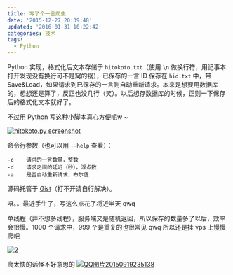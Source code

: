 ```yaml
---
title: 写了个一言爬虫
date: '2015-12-27 20:39:48'
updated: '2016-01-31 10:22:42'
categories: 技术
tags:
  - Python
---
```



Python 实现，格式化后文本存储于 `hitokoto.txt`（使用 `\n` 做换行符，用记事本打开发现没有换行可不是窝的锅），已保存的一言 ID 保存在 `hid.txt` 中，带 Save&Load，如果请求到已保存的一言则自动重新请求。本来是想要用数据库的，想想还是算了，反正也没几行（笑）。以后想存数据库的时候，正则一下保存后的格式化文本就好了。

不过用 Python 写这种小脚本真心方便呢w ~

[![hitokoto.py screenshot](https://img.prin.studio/images/2015/12/2015-12-27_04-25-30-1024x414.png)](https://img.prin.studio/images/2015/12/2015-12-27_04-25-30.png)

命令行参数（也可以用 `--help` 查看）：

```
-c    请求的一言数量，整数
-d    请求之间的延迟（秒），浮点数
-a    是否自动重新请求，布尔值
```

源码托管于 [Gist](https://gist.github.com/prinsss/8efc424f8033f7f008ed)（打不开请自行解决）。

唔。。最近手生了，写这么点花了将近半天 qwq

单线程（并不想多线程），服务端又是随机返回，所以保存的数量多了以后，效率会很慢。1000 个请求中，999 个是重复的也很常见 qwq 所以还是挂 vps 上慢慢爬吧

[![2](https://img.prin.studio/images/2015/12/2015-12-27_04-47-26.png)](https://img.prin.studio/images/2015/12/2015-12-27_04-47-26.png)

爬太快的话怪不好意思的 [![QQ图片20150919235138](https://img.prin.studio/images/2015/09/2015-09-19_15-53-31.jpg)](https://img.prin.studio/images/2015/09/2015-09-19_15-53-31.jpg)



